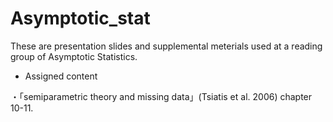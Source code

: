 # Asymptotic_stat

These are presentation slides and supplemental meterials used at a reading group of Asymptotic Statistics.

- Assigned content 

・「semiparametric theory and missing data」(Tsiatis et al. 2006) chapter 10-11.
